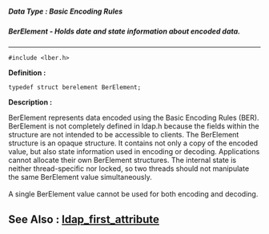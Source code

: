 ##### Data Type : Basic Encoding Rules
##### BerElement - Holds date and state information about encoded data.
---
```
#include <lber.h>
```

**Definition :**
```
typedef struct berelement BerElement;
```

**Description :**

BerElement represents data encoded using the Basic Encoding Rules (BER). BerElement is not completely defined in ldap.h because the fields within the structure are not intended to be accessible to clients. The BerElement structure is an opaque structure. It contains not only a copy of the encoded value, but also state information used in encoding or decoding.  Applications cannot allocate their own BerElement structures.  The internal state is neither thread-specific nor locked, so two threads should not manipulate the same BerElement value simultaneously.<br>
<br>
A single BerElement value cannot be used for both encoding and decoding.


**See Also :**
[ldap_first_attribute](/domino-c-api-docs/reference/Func/ldap_first_attribute)
---
